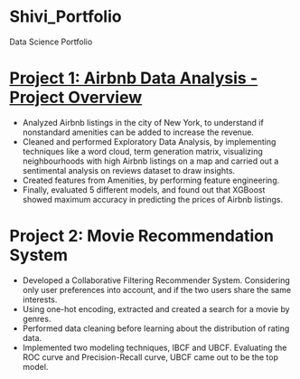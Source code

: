 # Shivi_Portfolio
Data Science Portfolio

# [Project 1: Airbnb Data Analysis - Project Overview](https://github.com/LohithChowdary/Airbnb-Data-Analysis)
* Analyzed Airbnb listings in the city of New York, to understand if nonstandard amenities can be added to increase the revenue.
* Cleaned and performed Exploratory Data Analysis, by implementing techniques like a word cloud, term generation matrix, visualizing neighbourhoods with high Airbnb listings on a map and carried out a sentimental analysis on reviews dataset to draw insights.
* Created features from Amenities, by performing feature engineering.
* Finally, evaluated 5 different models, and found out that XGBoost showed maximum accuracy in predicting the prices of Airbnb listings.

# Project 2: Movie Recommendation System
* Developed a Collaborative Filtering Recommender System. Considering only user preferences into account, and if the two users share the same interests.
* Using one-hot encoding, extracted and created a search for a movie by genres.
* Performed data cleaning before learning about the distribution of rating data.
* Implemented two modeling techniques, IBCF and UBCF. Evaluating the ROC curve and Precision-Recall curve, UBCF came out to be the top model.

